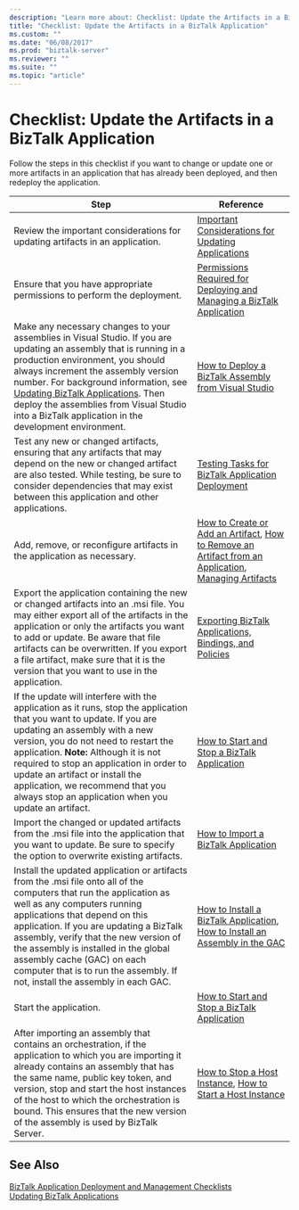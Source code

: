 ```yaml
---
description: "Learn more about: Checklist: Update the Artifacts in a BizTalk Application"
title: "Checklist: Update the Artifacts in a BizTalk Application"
ms.custom: ""
ms.date: "06/08/2017"
ms.prod: "biztalk-server"
ms.reviewer: ""
ms.suite: ""
ms.topic: "article"
---
```

# Checklist: Update the Artifacts in a BizTalk Application
Follow the steps in this checklist if you want to change or update one or more artifacts in an application that has already been deployed, and then redeploy the application.  
  
|Step|Reference|  
|----------|---------------|  
|Review the important considerations for updating artifacts in an application.|[Important Considerations for Updating Applications](../core/important-considerations-for-updating-applications.md)|  
|Ensure that you have appropriate permissions to perform the deployment.|[Permissions Required for Deploying and Managing a BizTalk Application](../core/permissions-required-for-deploying-and-managing-a-biztalk-application.md)|  
|Make any necessary changes to your assemblies in Visual Studio. If you are updating an assembly that is running in a production environment, you should always increment the assembly version number. For background information, see [Updating BizTalk Applications](../core/updating-biztalk-applications.md). Then deploy the assemblies from Visual Studio into a BizTalk application in the development environment.|[How to Deploy a BizTalk Assembly from Visual Studio](../core/how-to-deploy-a-biztalk-assembly-from-visual-studio.md)|  
|Test any new or changed artifacts, ensuring that any artifacts that may depend on the new or changed artifact are also tested. While testing, be sure to consider dependencies that may exist between this application and other applications.|[Testing Tasks for BizTalk Application Deployment](../core/testing-tasks-for-biztalk-application-deployment.md)|  
|Add, remove, or reconfigure artifacts in the application as necessary.|[How to Create or Add an Artifact](../core/how-to-create-or-add-an-artifact.md), [How to Remove an Artifact from an Application](../core/how-to-remove-an-artifact-from-an-application.md), [Managing Artifacts](../core/managing-artifacts.md)|  
|Export the application containing the new or changed artifacts into an .msi file. You may either export all of the artifacts in the application or only the artifacts you want to add or update. Be aware that file artifacts can be overwritten. If you export a file artifact, make sure that it is the version that you want to use in the application.|[Exporting BizTalk Applications, Bindings, and Policies](../core/exporting-biztalk-applications-bindings-and-policies.md)|  
|If the update will interfere with the application as it runs, stop the application that you want to update. If you are updating an assembly with a new version, you do not need to restart the application. **Note:**  Although it is not required to stop an application in order to update an artifact or install the application, we recommend that you always stop an application when you update an artifact.|[How to Start and Stop a BizTalk Application](../core/how-to-start-and-stop-a-biztalk-application.md)|  
|Import the changed or updated artifacts from the .msi file into the application that you want to update. Be sure to specify the option to overwrite existing artifacts.|[How to Import a BizTalk Application](../core/how-to-import-a-biztalk-application.md)|  
|Install the updated application or artifacts from the .msi file onto all of the computers that run the application as well as any computers running applications that depend on this application. If you are updating a BizTalk assembly, verify that the new version of the assembly is installed in the global assembly cache (GAC) on each computer that is to run the assembly. If not, install the assembly in each GAC.|[How to Install a BizTalk Application](../core/how-to-install-a-biztalk-application.md), [How to Install an Assembly in the GAC](../core/how-to-install-an-assembly-in-the-gac.md)|  
|Start the application.|[How to Start and Stop a BizTalk Application](../core/how-to-start-and-stop-a-biztalk-application.md)|  
|After importing an assembly that contains an orchestration, if the application to which you are importing it already contains an assembly that has the same name, public key token, and version, stop and start the host instances of the host to which the orchestration is bound. This ensures that the new version of the assembly is used by BizTalk Server.|[How to Stop a Host Instance](../core/how-to-stop-a-host-instance.md), [How to Start a Host Instance](../core/how-to-start-a-host-instance.md)|  
  
## See Also  
 [BizTalk Application Deployment and Management Checklists](../core/biztalk-application-deployment-and-management-checklists.md)   
 [Updating BizTalk Applications](../core/updating-biztalk-applications.md)
